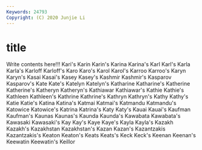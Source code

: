 ```yaml
---
Keywords: 24793
Copyright: (C) 2020 Junjie Li
---
```


# title

Write contents here!!!
Kari's 
Karin
Karin's 
Karina 
Karina's 
Karl 
Karl's 
Karla 
Karla's 
Karloff 
Karloff's 
Karo
Karo's 
Karol 
Karol's 
Karroo 
Karroo's 
Karyn 
Karyn's 
Kasai 
Kasai's 
Kasey
Kasey's 
Kashmir 
Kashmir's 
Kasparov 
Kasparov's 
Kate 
Kate's 
Katelyn 
Katelyn's 
Katharine
Katharine's 
Katherine 
Katherine's 
Katheryn 
Katheryn's 
Kathiawar 
Kathiawar's 
Kathie 
Kathie's 
Kathleen
Kathleen's 
Kathrine 
Kathrine's 
Kathryn 
Kathryn's 
Kathy 
Kathy's 
Katie 
Katie's 
Katina
Katina's 
Katmai 
Katmai's 
Katmandu 
Katmandu's 
Katowice 
Katowice's 
Katrina 
Katrina's 
Katy
Katy's 
Kauai 
Kauai's 
Kaufman 
Kaufman's 
Kaunas 
Kaunas's 
Kaunda 
Kaunda's 
Kawabata
Kawabata's 
Kawasaki 
Kawasaki's 
Kay 
Kay's 
Kaye 
Kaye's 
Kayla 
Kayla's 
Kazakh
Kazakh's 
Kazakhstan 
Kazakhstan's 
Kazan 
Kazan's 
Kazantzakis 
Kazantzakis's 
Keaton 
Keaton's 
Keats
Keats's 
Keck 
Keck's 
Keenan 
Keenan's 
Keewatin 
Keewatin's 
Keillor 

